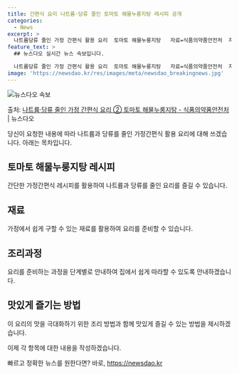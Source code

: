 ```yaml
---
title: 간편식 요리 나트륨·당류 줄인 토마토 해물누룽지탕 레시피 공개
categories:
  - News
excerpt: >
  나트륨당류 줄인 가정 간편식 활용 요리  토마토 해물누룽지탕   자료=식품의약품안전처  자료출처=정책브리핑 …
feature_text: >
  ## 뉴스다오 실시간 뉴스 속보입니다.

  나트륨당류 줄인 가정 간편식 활용 요리  토마토 해물누룽지탕   자료=식품의약품안전처  자료출처=정책브리핑 …
image: 'https://newsdao.kr/res/images/meta/newsdao_breakingnews.jpg'
---
```


![뉴스다오 속보](https://newsdao.kr/res/images/meta/newsdao_breakingnews.jpg)

<p>출처: <a href="https://newsdao.kr/3824" rel="dofollow">나트륨·당류 줄인 가정 간편식 요리 ② 토마토 해물누룽지탕 - 식품의약품안전처</a> | 뉴스다오</p>

당신이 요청한 내용에 따라 나트륨과 당류를 줄인 가정간편식 활용 요리에 대해 쓰겠습니다. 아래는 목차입니다.

<h2 data-ke-size="size26">토마토 해물누룽지탕 레시피</h2>
간단한 가정간편식 레시피를 활용하여 나트륨과 당류를 줄인 요리를 즐길 수 있습니다.

<h2 data-ke-size="size26">재료</h2>
가정에서 쉽게 구할 수 있는 재료를 활용하여 요리를 준비할 수 있습니다.

<h2 data-ke-size="size26">조리과정</h2>
요리를 준비하는 과정을 단계별로 안내하여 집에서 쉽게 따라할 수 있도록 안내하겠습니다.

<h2 data-ke-size="size26">맛있게 즐기는 방법</h2>
이 요리의 맛을 극대화하기 위한 조리 방법과 함께 맛있게 즐길 수 있는 방법을 제시하겠습니다.

이제 각 항목에 대한 내용을 작성하겠습니다. 

빠르고 정확한 뉴스를 원한다면? 바로, <a href="https://newsdao.kr" rel="dofollow">https://newsdao.kr</a>


